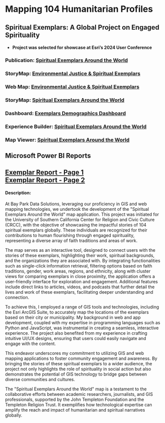 # Mapping 104 Humanitarian Profiles
## Spiritual Exemplars: A Global Project on Engaged Spirituality
- #### Project was selected for showcase at Esri’s 2024 User Conference
### Publication: [Spiritual Exemplars Around the World](https://crcc.usc.edu/spiritual-exemplars-around-the-world/)  
### StoryMap: [Environmental Justice & Spiritual Exemplars](https://arcg.is/0Kva8O0)
### Web Map: [Environmental Justice & Spiritual Exemplars](https://arcg.is/1ubW5C1)
### StoryMap: [Spiritual Exemplars Around the World](https://arcg.is/mTGfb)
### Dashboard: [Exemplars Demographics Dashboard](https://arcg.is/1P9LLu0)
### Experience Builder: [Spiritual Exemplars Around the World](https://arcg.is/1f8mHP)  
### Map Viewer: [Spiritual Exemplars Around the World](https://arcg.is/1mHuyf)  

## Microsoft Power BI Reports 
[Exemplar Report - Page 1](https://github.com/cartopher/Christopher.J.Charles...Portfolio/blob/main/Projects/Past%20Works/Output/Images/ExemplarReport_Page1.pdf)  
[Exemplar Report - Page 2](https://github.com/cartopher/Christopher.J.Charles...Portfolio/blob/main/Projects/Past%20Works/Output/Images/ExemplarReport_Page2.pdf)  
---
#### Description:
At Bay Park Data Solutions, leveraging our proficiency in GIS and web mapping technologies, we undertook the development of the "Spiritual Exemplars Around the World" map application. This project was initiated for the University of Southern California Center for Religion and Civic Culture (CRCC), with the objective of showcasing the impactful stories of 104 spiritual exemplars globally. These individuals are recognized for their contributions to human flourishing through engaged spirituality, representing a diverse array of faith traditions and areas of work.

The map serves as an interactive tool, designed to connect users with the stories of these exemplars, highlighting their work, spiritual backgrounds, and the organizations they are associated with. By integrating functionalities such as single-click information retrieval, filtering options based on faith traditions, gender, work areas, regions, and ethnicity, along with cluster views for comparing exemplars in close proximity, the application offers a user-friendly interface for exploration and engagement. Additional features include direct links to articles, videos, and podcasts that further detail the lives and work of these exemplars, facilitating deeper understanding and connection.

To achieve this, I employed a range of GIS tools and technologies, including the Esri ArcGIS Suite, to accurately map the locations of the exemplars based on their city or municipality. My background in web and app development, coupled with my expertise in programming languages such as Python and JavaScript, was instrumental in creating a seamless, interactive experience. The project also benefited from my experience in crafting intuitive UI/UX designs, ensuring that users could easily navigate and engage with the content.

This endeavor underscores my commitment to utilizing GIS and web mapping applications to foster community engagement and awareness. By bringing the stories of these spiritual exemplars to a wider audience, the project not only highlights the role of spirituality in social action but also demonstrates the potential of GIS technology to bridge gaps between diverse communities and cultures.

The "Spiritual Exemplars Around the World" map is a testament to the collaborative efforts between academic researchers, journalists, and GIS professionals, supported by the John Templeton Foundation and the Templeton Religion Trust. It exemplifies how technological expertise can amplify the reach and impact of humanitarian and spiritual narratives globally.
